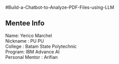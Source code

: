 #Build-a-Chatbot-to-Analyze-PDF-Files-using-LLM

## Mentee Info
Name: Yerico Marchel \
Nickname : PU PU \
College : Batam State Polytechnic \
Program: IBM Advance AI\
Personal Mentor : Arifian

